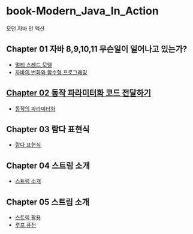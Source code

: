 # book-Modern_Java_In_Action

모던 자바 인 액션

## Chapter 01 자바 8,9,10,11 무슨일이 일어나고 있는가?

<ul>
    <li><a href="src/멀티 스레드 모델.md">멀티 스레드 모델</a></li>
    <li><a href="src/chapter1.md">자바의 변화와 함수형 프로그래밍</li>
</ul>

## Chapter 02 동작 파라미터화 코드 전달하기

<ul>
    <li><a href="src/chapter2.md">동작의 파라미터화</a></li>    
</ul>

## Chapter 03 람다 표현식

<ul>
    <li><a href="src/chapter3.md">람다 표현식</a></li>
</ul>

## Chapter 04 스트림 소개

<ul>
    <li><a href="src/chapter4.md">스트림 소개</a></li>
</ul>

## Chapter 05 스트림 소개

<ul>
    <li><a href="src/chapter5.md">스트림 활용</a></li>
    <li><a href="src/루프 퓨전.md">루프 퓨전</a></li>
</ul>
